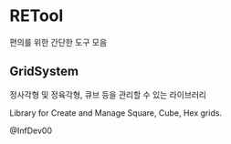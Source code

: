 # RETool
 편의를 위한 간단한 도구 모음

## GridSystem 
정사각형 및 정육각형, 큐브 등을 관리할 수 있는 라이브러리

Library for Create and Manage Square, Cube, Hex grids.


@InfDev00 

